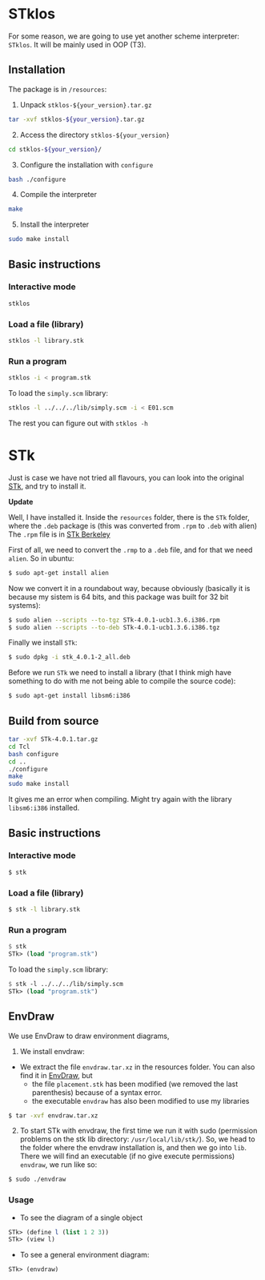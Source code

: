 # STklos

For some reason, we are going to use yet another scheme interpreter: `STklos`. It will be mainly used in OOP (T3).

## Installation

The package is in `/resources`:

1. Unpack `stklos-${your_version}.tar.gz`

```bash
tar -xvf stklos-${your_version}.tar.gz
```

2. Access the directory `stklos-${your_version}`

```bash
cd stklos-${your_version}/
```

3. Configure the installation with `configure`

```bash
bash ./configure
```

4. Compile the interpreter

```bash
make
```

5. Install the interpreter

```bash
sudo make install
```

## Basic instructions

### Interactive mode

```bash
stklos
```

### Load a file (library)

```bash
stklos -l library.stk
```

### Run a program

```bash
stklos -i < program.stk
```

To load the `simply.scm` library:

```bash
stklos -l ../../../lib/simply.scm -i < E01.scm
```

The rest you can figure out with `stklos -h`

# STk

Just is case we have not tried all flavours, you can look into the original [STk](http://kaolin.unice.fr/STk/Binary/), and try to install it.

**Update**

Well, I have installed it. Inside the `resources` folder, there is the `STk` folder, where the `.deb` package is (this was converted from `.rpm` to `.deb` with alien)
The `.rpm` file is in [STk Berkeley](http://inst.eecs.berkeley.edu/~scheme/precompiled/Linux/STk-4.0.1-ucb1.3.6.i386.rpm)

First of all, we need to convert the `.rmp` to a `.deb` file, and for that we need `alien`.
So in ubuntu:

```bash
$ sudo apt-get install alien
```

Now we convert it in a roundabout way, because obviously (basically it is because my sistem is 64 bits, and this package was built for 32 bit systems):

```bash
$ sudo alien --scripts --to-tgz STk-4.0.1-ucb1.3.6.i386.rpm
$ sudo alien --scripts --to-deb STk-4.0.1-ucb1.3.6.i386.tgz
```

Finally we install `STk`:

```bash
$ sudo dpkg -i stk_4.0.1-2_all.deb
```

Before we run `STk` we need to install a library (that I think migh have something to do with me not being able to compile the source code):

```bash
$ sudo apt-get install libsm6:i386
```

## Build from source

```bash
tar -xvf STk-4.0.1.tar.gz
cd Tcl
bash configure
cd ..
./configure
make
sudo make install
```

It gives me an error when compiling. Might try again with the library `libsm6:i386` installed.

## Basic instructions

### Interactive mode

```bash
$ stk
```

### Load a file (library)

```bash
$ stk -l library.stk
```

### Run a program

```scheme
$ stk
STk> (load "program.stk")
```

To load the `simply.scm` library:

```scheme
$ stk -l ../../../lib/simply.scm
STk> (load "program.stk")
```

## EnvDraw

We use EnvDraw to draw environment diagrams, 

1. We install envdraw:
- We extract the file `envdraw.tar.xz` in the resources folder. You can also find it in [EnvDraw](https://inst.eecs.berkeley.edu/~cs3s/stk/site-scheme/envdraw/), but
    - the file `placement.stk` has been modified (we removed the last parenthesis) because of a syntax error.
    - the executable `envdraw` has also been modified to use my libraries

```bash 
$ tar -xvf envdraw.tar.xz
```

2. To start STk with envdraw, the first time we run it with sudo (permission problems on the stk lib directory: `/usr/local/lib/stk/`). So, we head to the folder where the envdraw installation is, and then we go into `lib`. There we will find an executable (if no give execute permissions) `envdraw`, we run like so:

```bash
$ sudo ./envdraw
```

### Usage

- To see the diagram of a single object
```scheme
STk> (define l (list 1 2 3))
STk> (view l)
```
- To see a general environment diagram:
```scheme
STk> (envdraw)
```

